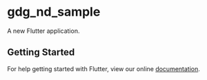 # gdg_nd_sample

A new Flutter application.

## Getting Started

For help getting started with Flutter, view our online
[documentation](https://flutter.io/).
